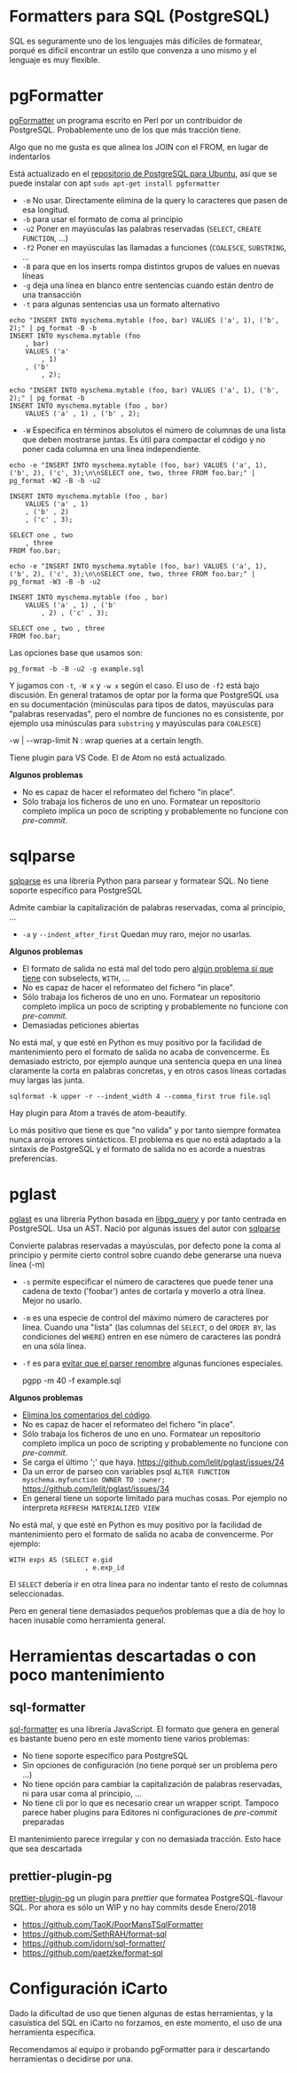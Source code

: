 # Formatters para SQL (PostgreSQL)

SQL es seguramente uno de los lenguajes más difíciles de formatear, porqué es difícil encontrar un estilo que convenza a uno mismo y el lenguaje es muy flexible.

# pgFormatter

[pgFormatter](https://github.com/darold/pgFormatter) un programa escrito en Perl por un contribuidor de PostgreSQL. Probablemente uno de los que más tracción tiene.

Algo que no me gusta es que alinea los JOIN con el FROM, en lugar de indentarlos

Está actualizado en el [repositorio de PostgreSQL para Ubuntu](https://www.postgresql.org/download/linux/ubuntu/), así que se puede instalar con apt `sudo apt-get install pgformatter`

-   `-m` No usar. Directamente elimina de la query lo caracteres que pasen de esa longitud.
-   `-b` para usar el formato de coma al principio
-   `-u2` Poner en mayúsculas las palabras reservadas (`SELECT`, `CREATE FUNCTION`, ...)
-   `-f2` Poner en mayúsculas las llamadas a funciones (`COALESCE`, `SUBSTRING`, ...
-   `-B` para que en los inserts rompa distintos grupos de values en nuevas líneas
-   `-g` deja una línea en blanco entre sentencias cuando están dentro de una transacción
-   `-t` para algunas sentencias usa un formato alternativo

```
echo "INSERT INTO myschema.mytable (foo, bar) VALUES ('a', 1), ('b', 2);" | pg_format -B -b
INSERT INTO myschema.mytable (foo
    , bar)
    VALUES ('a'
        , 1)
    , ('b'
        , 2);

echo "INSERT INTO myschema.mytable (foo, bar) VALUES ('a', 1), ('b', 2);" | pg_format -b
INSERT INTO myschema.mytable (foo , bar)
    VALUES ('a' , 1) , ('b' , 2);
```

-   `-W` Especifica en términos absolutos el número de columnas de una lista que deben mostrarse juntas. Es útil para compactar el código y no poner cada columna en una línea independiente.

```
echo -e "INSERT INTO myschema.mytable (foo, bar) VALUES ('a', 1), ('b', 2), ('c', 3);\n\nSELECT one, two, three FROM foo.bar;" | pg_format -W2 -B -b -u2

INSERT INTO myschema.mytable (foo , bar)
    VALUES ('a' , 1)
    , ('b' , 2)
    , ('c' , 3);

SELECT one , two
    , three
FROM foo.bar;

echo -e "INSERT INTO myschema.mytable (foo, bar) VALUES ('a', 1), ('b', 2), ('c', 3);\n\nSELECT one, two, three FROM foo.bar;" | pg_format -W3 -B -b -u2

INSERT INTO myschema.mytable (foo , bar)
    VALUES ('a' , 1) , ('b'
        , 2) , ('c' , 3);

SELECT one , two , three
FROM foo.bar;
```

Las opciones base que usamos son:

    pg_format -b -B -u2 -g example.sql
    
Y jugamos con `-t`, `-W x` y `-w x` según el caso. El uso de `-f2` está bajo discusión. En general tratamos de optar por la forma que PostgreSQL usa en su documentación (minúsculas para tipos de datos, mayúsculas para "palabras reservadas", pero el nombre de funciones no es consistente, por ejemplo usa minúsculas para `substring` y mayúsculas para `COALESCE`)

-w | --wrap-limit N : wrap queries at a certain length.


Tiene plugin para VS Code. El de Atom no está actualizado.

**Algunos problemas**

-   No es capaz de hacer el reformateo del fichero "in place".
-   Sólo trabaja los ficheros de uno en uno. Formatear un repositorio completo implica un poco de scripting y probablemente no funcione con _pre-commit_.


# sqlparse

[sqlparse](https://github.com/andialbrecht/sqlparse/) es una librería Python para parsear y formatear SQL. No tiene soporte específico para PostgreSQL

Admite cambiar la capitalización de palabras reservadas, coma al principio, ...

-   `-a` y `--indent_after_first` Quedan muy raro, mejor no usarlas.

**Algunos problemas**

-   El formato de salida no está mal del todo pero [algún problema si que tiene](https://github.com/andialbrecht/sqlparse/issues/334) con subselects, `WITH`, ...
-   No es capaz de hacer el reformateo del fichero "in place".
-   Sólo trabaja los ficheros de uno en uno. Formatear un repositorio completo implica un poco de scripting y probablemente no funcione con _pre-commit_.
-   Demasiadas peticiones abiertas

No está mal, y que esté en Python es muy positivo por la facilidad de mantenimiento pero el formato de salida no acaba de convencerme. Es demasiado estricto, por ejemplo aunque una sentencia quepa en una línea claramente la corta en palabras concretas, y en otros casos líneas cortadas muy largas las junta.

    sqlformat -k upper -r --indent_width 4 --comma_first true file.sql

Hay plugin para Atom a través de atom-beautify.

Lo más positivo que tiene es que "no valida" y por tanto siempre formatea nunca arroja errores sintácticos. El problema es que no está adaptado a la sintaxis de PostgreSQL y el formato de salida no es acorde a nuestras preferencias.

# pglast

[pglast](https://github.com/lelit/pglast) es una librería Python basada en [libpg_query](https://github.com/lfittl/libpg_query) y por tanto centrada en PostgreSQL. Usa un AST. Nació por algunas issues del autor con [sqlparse](https://pypi.org/project/sqlparse/)

Convierte palabras reservadas a mayúsculas, por defecto pone la coma al principio y permite cierto control sobre cuando debe generarse una nueva línea (-m)

-   `-s` permite especificar el número de caracteres que puede tener una cadena de texto ('foobar') antes de cortarla y moverlo a otra línea. Mejor no usarlo.
-   `-m` es una especie de control del máximo número de caracteres por línea. Cuando una "lista" (las columnas del `SELECT`, o del `ORDER BY`, las condiciones del `WHERE`) entren en ese número de caracteres las pondrá en una sóla línea.
-   `-f` es para [evitar que el parser renombre](https://github.com/lelit/pglast/issues/2) algunas funciones especiales.


    pgpp -m 40 -f example.sql

**Algunos problemas**

-   [Elimina los comentarios del código](https://github.com/lelit/pglast/issues/23).
-   No es capaz de hacer el reformateo del fichero "in place".
-   Sólo trabaja los ficheros de uno en uno. Formatear un repositorio completo implica un poco de scripting y probablemente no funcione con _pre-commit_.
-   Se carga el último ';' que haya. https://github.com/lelit/pglast/issues/24
-   Da un error de parseo con variables psql `ALTER FUNCTION myschema.myfunction OWNER TO :owner;` https://github.com/lelit/pglast/issues/34
-   En general tiene un soporte limitado para muchas cosas. Por ejemplo no interpreta `REFRESH MATERIALIZED VIEW`

No está mal, y que esté en Python es muy positivo por la facilidad de mantenimiento pero el formato de salida no acaba de convencerme. Por ejemplo:

    WITH exps AS (SELECT e.gid
                       , e.exp_id

El `SELECT` debería ir en otra línea para no indentar tanto el resto de columnas seleccionadas.

Pero en general tiene demasiados pequeños problemas que a día de hoy lo hacen inusable como herramienta general.

# Herramientas descartadas o con poco mantenimiento

## sql-formatter

[sql-formatter](https://github.com/zeroturnaround/sql-formatter) es una librería JavaScript. El formato que genera en general es bastante bueno pero en este momento tiene varios problemas:

-   No tiene soporte específico para PostgreSQL
-   Sin opciones de configuración (no tiene porqué ser un problema pero ...)
-   No tiene opción para cambiar la capitalización de palabras reservadas, ni para usar coma al principio, ...
-   No tiene cli por lo que es necesario crear un wrapper script. Tampoco parece haber plugins para Editores ni configuraciones de _pre-commit_ preparadas

El mantenimiento parece irregular y con no demasiada tracción. Esto hace que sea descartada

## prettier-plugin-pg

[prettier-plugin-pg](https://github.com/benjie/prettier-plugin-pg) un plugin para _prettier_ que formatea PostgreSQL-flavour SQL. Por ahora es sólo un WIP y no hay commits desde Enero/2018

-   <https://github.com/TaoK/PoorMansTSqlFormatter>
-   <https://github.com/SethRAH/format-sql>
-   <https://github.com/jdorn/sql-formatter/>
-   <https://github.com/paetzke/format-sql>

# Configuración iCarto

Dado la dificultad de uso que tienen algunas de estas herramientas, y la casuística del SQL en iCarto no forzamos, en este momento, el uso de una herramienta específica.

Recomendamos al equipo ir probando pgFormatter para ir descartando herramientas o decidirse por una.
